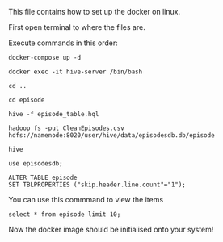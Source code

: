 This file contains how to set up the docker on linux.

First open terminal to where the files are.

Execute commands in this order:

```
docker-compose up -d
```

```
docker exec -it hive-server /bin/bash
```

```
cd ..
```

```
cd episode
```

```
hive -f episode_table.hql
```

```
hadoop fs -put CleanEpisodes.csv hdfs://namenode:8020/user/hive/data/episodesdb.db/episode
```

```
hive
```

```
use episodesdb;
```

```
ALTER TABLE episode
SET TBLPROPERTIES ("skip.header.line.count"="1");
```

You can use this commmand to view the items

```
select * from episode limit 10;
```

Now the docker image should be initialised onto your system!

